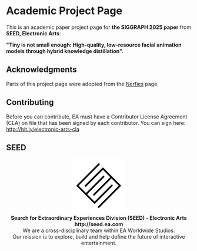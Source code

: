 # Academic Project Page
This is an academic paper project page for **the SIGGRAPH 2025 paper** from **SEED, Electronic Arts**:

**"Tiny is not small enough: High-quality, low-resource facial animation models through hybrid knowledge distillation".**

## Acknowledgments
Parts of this project page were adopted from the [Nerfies](https://nerfies.github.io/) page.

## Contributing

Before you can contribute, EA must have a Contributor License Agreement (CLA) on file that has been signed by each contributor.
You can sign here: http://bit.ly/electronic-arts-cla

## SEED

<p align="center"><a href="https://seed.ea.com"><img src="SEED.jpg" width="150px"></a><br>
<b>Search for Extraordinary Experiences Division (SEED) - Electronic Arts <br> http://seed.ea.com</b><br>
We are a cross-disciplinary team within EA Worldwide Studios.<br>
Our mission is to explore, build and help define the future of interactive entertainment.</p>
